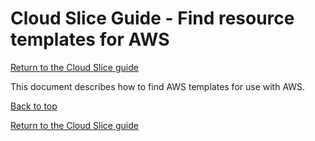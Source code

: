 # Cloud Slice Guide - Find resource templates for AWS

[Return to the Cloud Slice guide][back]

This document describes how to find AWS templates for use with AWS.

[Back to top][back-to-top]

[Return to the Cloud Slice guide][back]

[back-to-top]: #cloud-slice-guide---find-resource-templates-for-microsoft-azure "Return to the top of the document"
[back]: ../cloud-slice.md#create-cloud-resource-templates-in-lab-on-demand "Return to the Cloud Slice guide"

